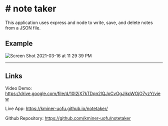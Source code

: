 # # note taker

This application uses express and node to write, save, and delete notes from a JSON file.


## Example
![Screen Shot 2021-03-16 at 11 29 39 PM](https://user-images.githubusercontent.com/70558063/111419762-a759a180-86af-11eb-9aeb-3c1a998482fa.png)

---
## Links

Video Demo: https://drive.google.com/file/d/10I2jX7kTDqn2lQJoCvOgJjkpWOjO7yzY/view

Live App: https://kminer-uofu.github.io/notetaker/

Github Repository: https://github.com/kminer-uofu/notetaker
